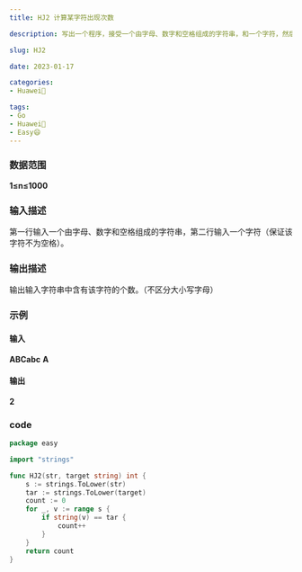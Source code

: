 ```yaml
---
title: HJ2 计算某字符出现次数

description: 写出一个程序，接受一个由字母、数字和空格组成的字符串，和一个字符，然后输出输入字符串中该字符的出现次数。（不区分大小写字母）

slug: HJ2

date: 2023-01-17

categories:
- Huawei🌼

tags:
- Go
- Huawei🌼
- Easy😄
---
```

### 数据范围

**1≤n≤1000**

### 输入描述

第一行输入一个由字母、数字和空格组成的字符串，第二行输入一个字符（保证该字符不为空格）。

### 输出描述

输出输入字符串中含有该字符的个数。（不区分大小写字母）

### 示例

#### 输入

**ABCabc**
**A**

#### 输出

**2**

### code

```go
package easy

import "strings"

func HJ2(str, target string) int {
	s := strings.ToLower(str)
	tar := strings.ToLower(target)
	count := 0
	for _, v := range s {
		if string(v) == tar {
			count++
		}
	}
	return count
}
```

